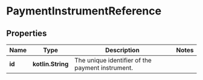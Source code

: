 
# PaymentInstrumentReference

## Properties
Name | Type | Description | Notes
------------ | ------------- | ------------- | -------------
**id** | **kotlin.String** | The unique identifier of the payment instrument. | 



